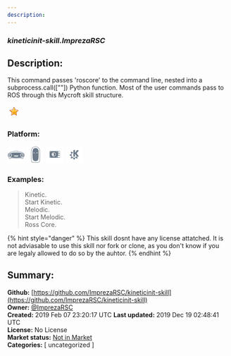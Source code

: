 ```yaml
---
description: 
---
```


### _kineticinit-skill.ImprezaRSC_  
## Description:  
This command passes 'roscore' to the command line, nested into a subprocess.call([""]) Python function. Most of the user commands pass to ROS through this Mycroft skill structure.  
  
![](../.gitbook/assets/star.png)  
  
### Platform:  
 ![Mark I](../.gitbook/assets/mark-1-icon.png)  ![Mark II](../.gitbook/assets/mark-2-icon.png)  ![Picroft](../.gitbook/assets/picroft-icon.png)  ![plasmoid](../.gitbook/assets/kde.png)   
### Examples:  
> Kinetic.  
> Start Kinetic.  
> Melodic.  
> Start Melodic.  
> Ross Core.  
  
{% hint style="danger" %}
This skill dosnt have any license attatched. It is not adviasable to use this skill nor fork or clone, as you don't know if you are legaly allowed to do so by the auhtor.
{% endhint %}
  
## Summary:  
**Github:** [https://github.com/ImprezaRSC/kineticinit-skill](https://github.com/ImprezaRSC/kineticinit-skill)  
**Owner:** [@ImprezaRSC](https://github.com/ImprezaRSC)  
**Created:** 2019 Feb 07 23:20:17 UTC  **Last updated:** 2019 Dec 19 02:48:41 UTC  
**License:** No License  
**Market status:** [Not in Market](https://market.mycroft.ai/skill/)  
**Categories:** [ uncategorized ]   
